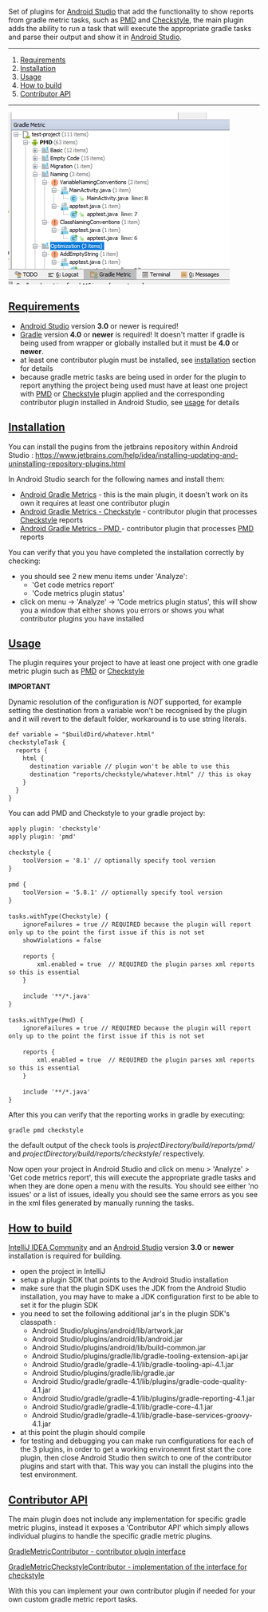 Set of plugins for [Android Studio](https://developer.android.com/studio/index.html) that add the functionality to show reports from gradle metric tasks, such as [PMD](https://docs.gradle.org/current/userguide/pmd_plugin.html) and [Checkstyle](https://docs.gradle.org/current/userguide/checkstyle_plugin.html), the main plugin adds the ability to run a task that will execute the appropriate gradle tasks and parse their output and show it in [Android Studio](https://developer.android.com/studio/index.html).

----------
1. [Requirements](#requirements)
1. [Installation](#installation)
1. [Usage](#usage)
1. [How to build](#how-to-build)
1. [Contributor API](#contributor-api)

----------
![Image of and example output](https://raw.githubusercontent.com/DrakkLord/gradle-android-metric-plugin/webmisc/images/gradle-metric-plugin-example.png)

## [Requirements](#requirements) ##

- [Android Studio](https://developer.android.com/studio/index.html) version **3.0** or newer is required!
- [Gradle](https://gradle.org/) version **4.0** or **newer** is required! It doesn't matter if gradle is being used from wrapper or globally installed but it must be **4.0** or **newer**.
- at least one contributor plugin must be installed, see [installation](#installation) section for details
- because gradle metric tasks are being used in order for the plugin to report anything the project being used must have at least one project with [PMD](https://docs.gradle.org/current/userguide/pmd_plugin.html) or [Checkstyle](https://docs.gradle.org/current/userguide/checkstyle_plugin.html) plugin applied and the corresponding contributor plugin installed in Android Studio, see [usage](#usage) for details

## [Installation](#installation) ##

You can install the pugins from the jetbrains repository within Android Studio : https://www.jetbrains.com/help/idea/installing-updating-and-uninstalling-repository-plugins.html

In Android Studio search for the following names and install them:
- [Android Gradle Metrics](https://plugins.jetbrains.com/plugin/9196-android-gradle-metrics) - this is the main plugin, it doesn't work on its own it requires at least one contributor plugin
- [Android Gradle Metrics - Checkstyle](https://plugins.jetbrains.com/plugin/9197-android-gradle-metrics--checkstyle) - contributor plugin that processes [Checkstyle](https://docs.gradle.org/current/userguide/checkstyle_plugin.html) reports
- [Android Gradle Metrics - PMD ](https://plugins.jetbrains.com/plugin/9198-android-gradle-metrics--pmd) - contributor plugin that processes [PMD](https://docs.gradle.org/current/userguide/pmd_plugin.html) reports

You can verify that you you have completed the installation correctly by checking:

- you should see 2 new menu items under 'Analyze':
   - 'Get code metrics report'
   - 'Code metrics plugin status'
- click on menu -> 'Analyze' -> 'Code metrics plugin status', this will show you a window that either shows you errors or shows you what contributor plugins you have installed

## [Usage](#usage) ##

The plugin requires your project to have at least one project with one gradle metric plugin such as [PMD](https://docs.gradle.org/current/userguide/pmd_plugin.html) or [Checkstyle](https://docs.gradle.org/current/userguide/checkstyle_plugin.html)

**IMPORTANT**

Dynamic resolution of the configuration is *NOT* supported, for example setting the destination from a variable won't be recognised by the plugin and it will revert to the default folder, workaround is to use string literals.
```
def variable = "$buildDird/whatever.html"
checkstyleTask {
  reports {
    html {
      destination variable // plugin won't be able to use this
      destination "reports/checkstyle/whatever.html" // this is okay
    }
  }
}
```

You can add PMD and Checkstyle to your gradle project by:

```
apply plugin: 'checkstyle'
apply plugin: 'pmd'

checkstyle {
    toolVersion = '8.1' // optionally specify tool version
}

pmd {
    toolVersion = '5.8.1' // optionally specify tool version
}

tasks.withType(Checkstyle) {
    ignoreFailures = true // REQUIRED because the plugin will report only up to the point the first issue if this is not set
    showViolations = false
    
    reports {
        xml.enabled = true  // REQUIRED the plugin parses xml reports so this is essential
    }
    
    include '**/*.java'
}

tasks.withType(Pmd) {
    ignoreFailures = true // REQUIRED because the plugin will report only up to the point the first issue if this is not set

    reports {
        xml.enabled = true  // REQUIRED the plugin parses xml reports so this is essential
    }

    include '**/*.java'
}
```

After this you can verify that the reporting works in gradle by executing:

```
gradle pmd checkstyle
```

the default output of the check tools is *projectDirectory/build/reports/pmd/* and *projectDirectory/build/reports/checkstyle/* respectively.

Now open your project in Android Studio and click on menu > 'Analyze' > 'Get code metrics report', this will execute the appropriate gradle tasks and when they are done open a menu with the results.
You should see either 'no issues' or a list of issues, ideally you should see the same errors as you see in the xml files generated by manually running the tasks.

## [How to build](#how-to-build) ##

[IntelliJ IDEA Community](https://www.jetbrains.com/idea/download/#section=windows) and an [Android Studio](https://developer.android.com/studio/index.html) version **3.0** or **newer** installation is required for building.

- open the project in IntelliJ
- setup a plugin SDK that points to the Android Studio installation
- make sure that the plugin SDK uses the JDK from the Android Studio installation, you may have to make a JDK configuration first to be able to set it for the plugin SDK
- you need to set the following additional jar's in the plugin SDK's classpath :
    - Android Studio/plugins/android/lib/artwork.jar
    - Android Studio/plugins/android/lib/android.jar
    - Android Studio/plugins/android/lib/build-common.jar
    - Android Studio/plugins/gradle/lib/gradle-tooling-extension-api.jar
    - Android Studio/gradle/gradle-4.1/lib/gradle-tooling-api-4.1.jar
    - Android Studio/plugins/gradle/lib/gradle.jar
    - Android Studio/gradle/gradle-4.1/lib/plugins/gradle-code-quality-4.1.jar
    - Android Studio/gradle/gradle-4.1/lib/plugins/gradle-reporting-4.1.jar
    - Android Studio/gradle/gradle-4.1/lib/gradle-core-4.1.jar
    - Android Studio/gradle/gradle-4.1/lib/gradle-base-services-groovy-4.1.jar
- at this point the plugin should compile
- for testing and debugging you can make run configurations for each of the 3 plugins, in order to get a working environemnt first start the core plugin, then close Android Studio then switch to one of the contributor plugins and start with that. This way you can install the plugins into the test environment.

## [Contributor API](#contributor-api) ##

The main plugin does not include any implementation for specific gradle metric plugins, instead it exposes a 'Contributor API' which simply allows individual plugins to handle the specific gradle metric plugins.

[GradleMetricContributor - contributor plugin interface](https://github.com/DrakkLord/gradle-android-metric-plugin/blob/master/plugin/metric-contributor-api/src/com/drakklord/gradle/metric/core/contributor/GradleMetricContributor.java)

[GradleMetricCheckstyleContributor - implementation of the interface for checkstyle](https://github.com/DrakkLord/gradle-android-metric-plugin/blob/master/plugin/module_checkstyle/src/com/drakklord/gradle/metric/checkstyle/contributor/GradleMetricCheckstyleContributor.java)

With this you can implement your own contributor plugin if needed for your own custom gradle metric report tasks.
